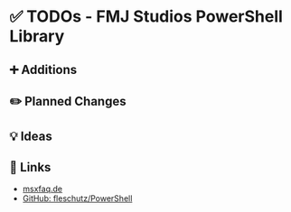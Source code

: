 # ✅ TODOs - FMJ Studios PowerShell Library

## ➕ Additions

## ✏️ Planned Changes

## 💡 Ideas

## 🔗 Links

- [msxfaq.de](https://www.msxfaq.de/code/powershell/psparam.htm)
- [GitHub: fleschutz/PowerShell](https://github.com/fleschutz/PowerShell)
